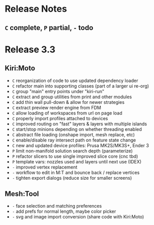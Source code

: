 # Release Notes

## `C` complete, `P` partial, `-` todo

# Release 3.3

## Kiri:Moto

* `C` reorganization of code to use updated dependency loader
* `C` refactor main into supporting classes (part of a larger ui re-org)
* `C` group "main" entry points under "kiri-run"
* `C` extract and group utilities from print and other modules
* `C` add thin wall pull-down & allow for newer strategies
* `C` extract preview render engine from FDM
* `C` allow loading of workspaces from url on page load
* `C` properly import profiles attached to devices
* `C` improved routing on "fast" layers & layers with multiple islands
* `C` start/stop minions depending on whether threading enabled
* `C` abstract file loading (onshape import, mesh replace, etc)
* `C` enable/disable ray intersect path on feature state change
* `C` new and updated device profiles: Prusa MK2S/MK3S+, Ender 3
* `P` limit non-manifold solution search depth (parameterize)
* `P` refactor slicers to use single improved slice core (cnc tbd)
* `P` template vars: nozzles used and layers until next use (IDEX)
* `-` improved vertex replacement
* `-` workflow to edit in M:T and bounce back / replace vertices
* `-` tighten export dialogs (reduce size for smaller screens)

## Mesh:Tool

* `-` face selection and matching preferences
* `-` add prefs for normal length, maybe color picker
* `-` svg and image import conversion (share code with Kiri:Moto)
